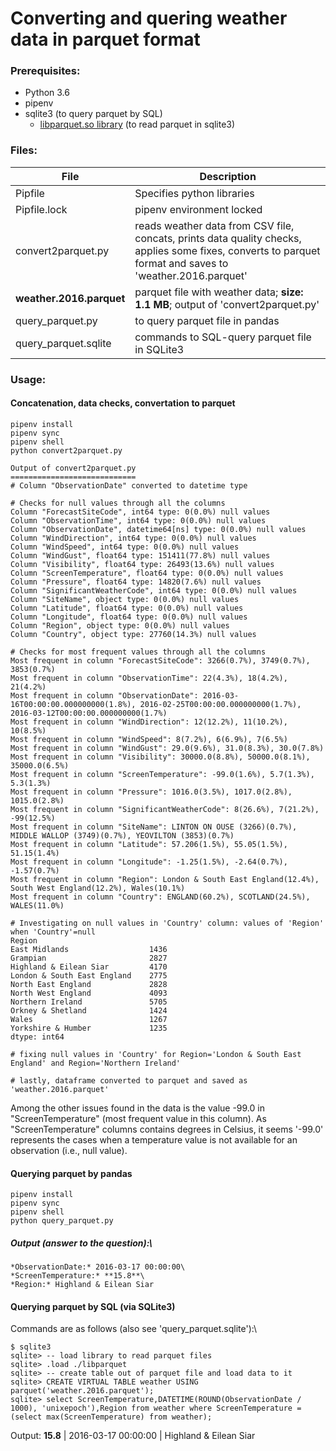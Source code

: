 # Converting and quering weather data in parquet format

### Prerequisites:
* Python 3.6
* pipenv
* sqlite3 (to query parquet by SQL)
    * [libparquet.so library](https://github.com/cldellow/sqlite-parquet-vtable) (to read parquet in sqlite3)

### Files:
File | Description
--- | ---
Pipfile | Specifies python libraries
Pipfile.lock | pipenv environment locked
convert2parquet.py | reads weather data from CSV file, concats, prints data quality checks, applies some fixes, converts to parquet format and saves to 'weather.2016.parquet'
**weather.2016.parquet** | parquet file with weather data; **size: 1.1 MB**; output of 'convert2parquet.py'
query_parquet.py | to query parquet file in pandas
query_parquet.sqlite | commands to SQL-query parquet file in SQLite3 

### Usage:
#### Concatenation, data checks, convertation to parquet
```
pipenv install
pipenv sync
pipenv shell
python convert2parquet.py
```

```
Output of convert2parquet.py
============================
# Column "ObservationDate" converted to datetime type

# Checks for null values through all the columns
Column "ForecastSiteCode", int64 type: 0(0.0%) null values
Column "ObservationTime", int64 type: 0(0.0%) null values
Column "ObservationDate", datetime64[ns] type: 0(0.0%) null values
Column "WindDirection", int64 type: 0(0.0%) null values
Column "WindSpeed", int64 type: 0(0.0%) null values
Column "WindGust", float64 type: 151411(77.8%) null values
Column "Visibility", float64 type: 26493(13.6%) null values
Column "ScreenTemperature", float64 type: 0(0.0%) null values
Column "Pressure", float64 type: 14820(7.6%) null values
Column "SignificantWeatherCode", int64 type: 0(0.0%) null values
Column "SiteName", object type: 0(0.0%) null values
Column "Latitude", float64 type: 0(0.0%) null values
Column "Longitude", float64 type: 0(0.0%) null values
Column "Region", object type: 0(0.0%) null values
Column "Country", object type: 27760(14.3%) null values

# Checks for most frequent values through all the columns
Most frequent in column "ForecastSiteCode": 3266(0.7%), 3749(0.7%), 3853(0.7%)
Most frequent in column "ObservationTime": 22(4.3%), 18(4.2%), 21(4.2%)
Most frequent in column "ObservationDate": 2016-03-16T00:00:00.000000000(1.8%), 2016-02-25T00:00:00.000000000(1.7%), 2016-03-12T00:00:00.000000000(1.7%)
Most frequent in column "WindDirection": 12(12.2%), 11(10.2%), 10(8.5%)
Most frequent in column "WindSpeed": 8(7.2%), 6(6.9%), 7(6.5%)
Most frequent in column "WindGust": 29.0(9.6%), 31.0(8.3%), 30.0(7.8%)
Most frequent in column "Visibility": 30000.0(8.8%), 50000.0(8.1%), 35000.0(6.5%)
Most frequent in column "ScreenTemperature": -99.0(1.6%), 5.7(1.3%), 5.3(1.3%)
Most frequent in column "Pressure": 1016.0(3.5%), 1017.0(2.8%), 1015.0(2.8%)
Most frequent in column "SignificantWeatherCode": 8(26.6%), 7(21.2%), -99(12.5%)
Most frequent in column "SiteName": LINTON ON OUSE (3266)(0.7%), MIDDLE WALLOP (3749)(0.7%), YEOVILTON (3853)(0.7%)
Most frequent in column "Latitude": 57.206(1.5%), 55.05(1.5%), 51.15(1.4%)
Most frequent in column "Longitude": -1.25(1.5%), -2.64(0.7%), -1.57(0.7%)
Most frequent in column "Region": London & South East England(12.4%), South West England(12.2%), Wales(10.1%)
Most frequent in column "Country": ENGLAND(60.2%), SCOTLAND(24.5%), WALES(11.0%)

# Investigating on null values in 'Country' column: values of 'Region' when 'Country'=null
Region
East Midlands                  1436
Grampian                       2827
Highland & Eilean Siar         4170
London & South East England    2775
North East England             2828
North West England             4093
Northern Ireland               5705
Orkney & Shetland              1424
Wales                          1267
Yorkshire & Humber             1235
dtype: int64

# fixing null values in 'Country' for Region='London & South East England' and Region='Northern Ireland'

# lastly, dataframe converted to parquet and saved as 'weather.2016.parquet'
```
Among the other issues found in the data is the value -99.0 in "ScreenTemperature" (most frequent value in this column). As "ScreenTemperature" columns contains degrees in Celsius, it seems '-99.0' represents the cases when a temperature value is not available for an observation (i.e., null value).

#### Querying parquet by pandas
```
pipenv install
pipenv sync
pipenv shell
python query_parquet.py
```
##### Output (answer to the question):\
    *ObservationDate:* 2016-03-17 00:00:00\
    *ScreenTemperature:* **15.8**\
    *Region:* Highland & Eilean Siar
    
#### Querying parquet by SQL (via SQLite3)
Commands are as follows (also see 'query_parquet.sqlite'):\
```
$ sqlite3
sqlite> -- load library to read parquet files
sqlite> .load ./libparquet
sqlite> -- create table out of parquet file and load data to it
sqlite> CREATE VIRTUAL TABLE weather USING parquet('weather.2016.parquet');
sqlite> select ScreenTemperature,DATETIME(ROUND(ObservationDate / 1000), 'unixepoch'),Region from weather where ScreenTemperature = (select max(ScreenTemperature) from weather);
```
Output: **15.8** | 2016-03-17 00:00:00 | Highland & Eilean Siar
